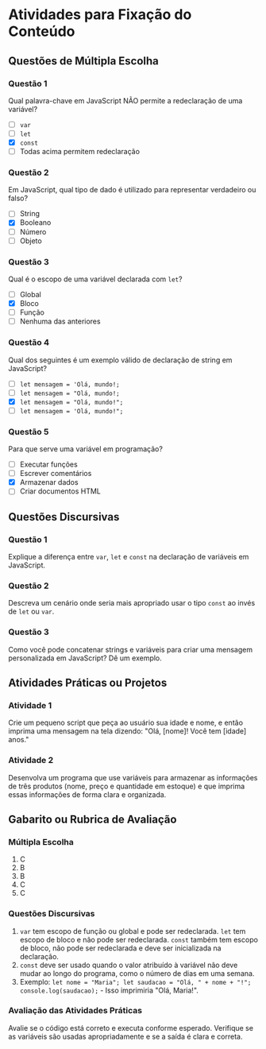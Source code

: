 # Atividades para Fixação do Conteúdo

## Questões de Múltipla Escolha

### Questão 1
Qual palavra-chave em JavaScript NÃO permite a redeclaração de uma variável?
- [ ] `var`
- [ ] `let`
- [x] `const`
- [ ] Todas acima permitem redeclaração

### Questão 2
Em JavaScript, qual tipo de dado é utilizado para representar verdadeiro ou falso?
- [ ] String
- [x] Booleano
- [ ] Número
- [ ] Objeto

### Questão 3
Qual é o escopo de uma variável declarada com `let`?
- [ ] Global
- [x] Bloco
- [ ] Função
- [ ] Nenhuma das anteriores

### Questão 4
Qual dos seguintes é um exemplo válido de declaração de string em JavaScript?
- [ ] `let mensagem = 'Olá, mundo!;`
- [ ] `let mensagem = "Olá, mundo!;`
- [x] `let mensagem = "Olá, mundo!";`
- [ ] `let mensagem = 'Olá, mundo!";`

### Questão 5
Para que serve uma variável em programação?
- [ ] Executar funções
- [ ] Escrever comentários
- [x] Armazenar dados
- [ ] Criar documentos HTML

## Questões Discursivas

### Questão 1
Explique a diferença entre `var`, `let` e `const` na declaração de variáveis em JavaScript.

### Questão 2
Descreva um cenário onde seria mais apropriado usar o tipo `const` ao invés de `let` ou `var`.

### Questão 3
Como você pode concatenar strings e variáveis para criar uma mensagem personalizada em JavaScript? Dê um exemplo.

## Atividades Práticas ou Projetos

### Atividade 1
Crie um pequeno script que peça ao usuário sua idade e nome, e então imprima uma mensagem na tela dizendo: "Olá, [nome]! Você tem [idade] anos."

### Atividade 2
Desenvolva um programa que use variáveis para armazenar as informações de três produtos (nome, preço e quantidade em estoque) e que imprima essas informações de forma clara e organizada.

## Gabarito ou Rubrica de Avaliação

### Múltipla Escolha
1. C
2. B
3. B
4. C
5. C

### Questões Discursivas
1. `var` tem escopo de função ou global e pode ser redeclarada. `let` tem escopo de bloco e não pode ser redeclarada. `const` também tem escopo de bloco, não pode ser redeclarada e deve ser inicializada na declaração.
2. `const` deve ser usado quando o valor atribuído à variável não deve mudar ao longo do programa, como o número de dias em uma semana.
3. Exemplo: `let nome = "Maria"; let saudacao = "Olá, " + nome + "!"; console.log(saudacao);` - Isso imprimiria "Olá, Maria!".

### Avaliação das Atividades Práticas
Avalie se o código está correto e executa conforme esperado. Verifique se as variáveis são usadas apropriadamente e se a saída é clara e correta.